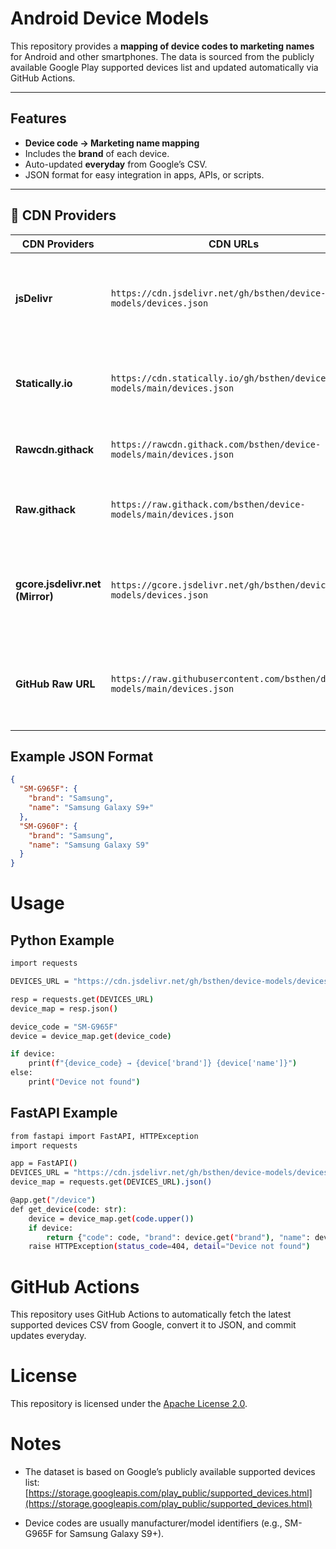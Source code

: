 # Android Device Models

This repository provides a **mapping of device codes to marketing names** for Android and other smartphones. The data is sourced from the publicly available Google Play supported devices list and updated automatically via GitHub Actions.

---

## Features

- **Device code → Marketing name mapping**  
- Includes the **brand** of each device.  
- Auto-updated **everyday** from Google’s CSV.  
- JSON format for easy integration in apps, APIs, or scripts.  

---

## 🧩 CDN Providers

| CDN Providers                             | CDN URLs                                                                | Notes                                                                                                |
| ------------------------------- | -------------------------------------------------------------------------- | ---------------------------------------------------------------------------------------------------- |
| **jsDelivr**                    | `https://cdn.jsdelivr.net/gh/bsthen/device-models/devices.json`            | ✅ Fast, reliable, cached globally via Cloudflare. Recommended for production.                        |
| **Statically.io**               | `https://cdn.statically.io/gh/bsthen/device-models/main/devices.json`      | ✅ Fast, good for GitHub content, supports branches and tags.                                         |
| **Rawcdn.githack**                 | `https://rawcdn.githack.com/bsthen/device-models/main/devices.json`           | ✅ Good for production usage; caches aggressively.  
| **Raw.githack**                 | `https://raw.githack.com/bsthen/device-models/main/devices.json`           | ✅ Good for testing or demo usage; caches aggressively.                                               |
| **gcore.jsdelivr.net (Mirror)** | `https://gcore.jsdelivr.net/gh/bsthen/device-models/devices.json`          | 🌍 Mirror of jsDelivr on Gcore network, used automatically by jsDelivr sometimes.                    |
| **GitHub Raw URL**              | `https://raw.githubusercontent.com/bsthen/device-models/main/devices.json` | ⚠️ Not a CDN (no caching or speed optimization). Best for API scripts or updates.                    |

## Example JSON Format

```json
{
  "SM-G965F": {
    "brand": "Samsung",
    "name": "Samsung Galaxy S9+"
  },
  "SM-G960F": {
    "brand": "Samsung",
    "name": "Samsung Galaxy S9"
  }
}
```

# Usage

## Python Example

```bash
import requests

DEVICES_URL = "https://cdn.jsdelivr.net/gh/bsthen/device-models/devices.json"

resp = requests.get(DEVICES_URL)
device_map = resp.json()

device_code = "SM-G965F"
device = device_map.get(device_code)

if device:
    print(f"{device_code} → {device['brand']} {device['name']}")
else:
    print("Device not found")
```

## FastAPI Example

```bash
from fastapi import FastAPI, HTTPException
import requests

app = FastAPI()
DEVICES_URL = "https://cdn.jsdelivr.net/gh/bsthen/device-models/devices.json"
device_map = requests.get(DEVICES_URL).json()

@app.get("/device")
def get_device(code: str):
    device = device_map.get(code.upper())
    if device:
        return {"code": code, "brand": device.get("brand"), "name": device.get("name")}
    raise HTTPException(status_code=404, detail="Device not found")

```

# GitHub Actions

This repository uses GitHub Actions to automatically fetch the latest supported devices CSV from Google, convert it to JSON, and commit updates everyday.

# License

This repository is licensed under the [Apache License 2.0](https://github.com/bsthen/device-models?tab=Apache-2.0-1-ov-file).

# Notes

- The dataset is based on Google’s publicly available supported devices list:
[https://storage.googleapis.com/play_public/supported_devices.html](https://storage.googleapis.com/play_public/supported_devices.html)

- Device codes are usually manufacturer/model identifiers (e.g., SM-G965F for Samsung Galaxy S9+).
